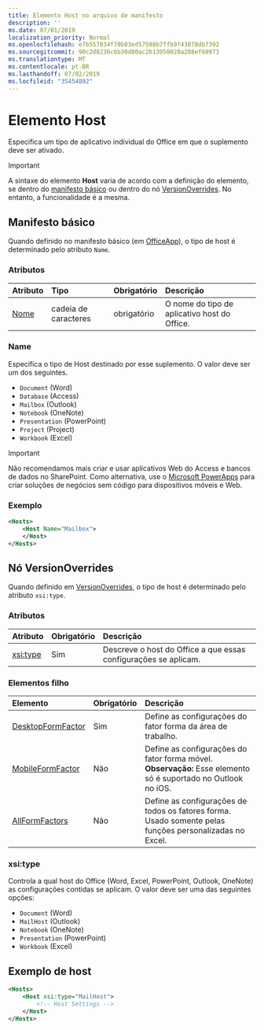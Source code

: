 ```yaml
---
title: Elemento Host no arquivo de manifesto
description: ''
ms.date: 07/01/2019
localization_priority: Normal
ms.openlocfilehash: e7b557034f70b03ed57598b7ffb9f43878db7392
ms.sourcegitcommit: 90c2d8236c6b30d80ac2b13950028a208ef60973
ms.translationtype: MT
ms.contentlocale: pt-BR
ms.lasthandoff: 07/02/2019
ms.locfileid: "35454892"
---
```

# <a name="host-element"></a>Elemento Host

Especifica um tipo de aplicativo individual do Office em que o suplemento deve ser ativado.

> [!IMPORTANT] 
> A sintaxe do elemento **Host** varia de acordo com a definição do elemento, se dentro do [manifesto básico](#basic-manifest) ou dentro do nó [VersionOverrides](#versionoverrides-node). No entanto, a funcionalidade é a mesma.  

## <a name="basic-manifest"></a>Manifesto básico

Quando definido no manifesto básico (em [OfficeApp](officeapp.md)), o tipo de host é determinado pelo atributo `Name`.

### <a name="attributes"></a>Atributos

| Atributo     | Tipo   | Obrigatório | Descrição                                      |
|:--------------|:-------|:---------|:-------------------------------------------------|
| [Nome](#name) | cadeia de caracteres | obrigatório | O nome do tipo de aplicativo host do Office. |

### <a name="name"></a>Name

Especifica o tipo de Host destinado por esse suplemento. O valor deve ser um dos seguintes.

- `Document` (Word)
- `Database` (Access)
- `Mailbox` (Outlook)
- `Notebook` (OneNote)
- `Presentation` (PowerPoint)
- `Project` (Project)
- `Workbook` (Excel)

> [!IMPORTANT]
> Não recomendamos mais criar e usar aplicativos Web do Access e bancos de dados no SharePoint. Como alternativa, use o [Microsoft PowerApps](https://powerapps.microsoft.com/) para criar soluções de negócios sem código para dispositivos móveis e Web.

### <a name="example"></a>Exemplo

```xml
<Hosts>
    <Host Name="Mailbox">
    </Host>
</Hosts>
```

## <a name="versionoverrides-node"></a>Nó VersionOverrides

Quando definido em [VersionOverrides](versionoverrides.md), o tipo de host é determinado pelo atributo `xsi:type`. 

### <a name="attributes"></a>Atributos

|  Atributo  |  Obrigatório  |  Descrição  |
|:-----|:-----|:-----|
|  [xsi:type](#xsitype)  |  Sim  | Descreve o host do Office a que essas configurações se aplicam.|

### <a name="child-elements"></a>Elementos filho

|  Elemento |  Obrigatório  |  Descrição  |
|:-----|:-----|:-----|
|  [DesktopFormFactor](desktopformfactor.md)    |  Sim   |  Define as configurações do fator forma da área de trabalho. |
|  [MobileFormFactor](mobileformfactor.md)    |  Não   |  Define as configurações do fator forma móvel. **Observação:** Esse elemento só é suportado no Outlook no iOS. |
|  [AllFormFactors](allformfactors.md)    |  Não   |  Define as configurações de todos os fatores forma. Usado somente pelas funções personalizadas no Excel. |

### <a name="xsitype"></a>xsi:type

Controla a qual host do Office (Word, Excel, PowerPoint, Outlook, OneNote) as configurações contidas se aplicam. O valor deve ser uma das seguintes opções:

- `Document` (Word)
- `MailHost` (Outlook)
- `Notebook` (OneNote)
- `Presentation` (PowerPoint)
- `Workbook` (Excel)

## <a name="host-example"></a>Exemplo de host 

```xml
<Hosts>
    <Host xsi:type="MailHost">
        <!-- Host Settings -->
    </Host>
</Hosts>
```
